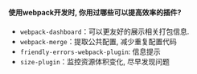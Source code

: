 #### 使用webpack开发时, 你用过哪些可以提高效率的插件?

- `webpack-dashboard`：可以更友好的展示相关打包信息.
- `webpack-merge`：提取公共配置, 减少重复配置代码
- `friendly-errors-webpack-plugin`: 信息提示
- `size-plugin`：监控资源体积变化, 尽早发现问题